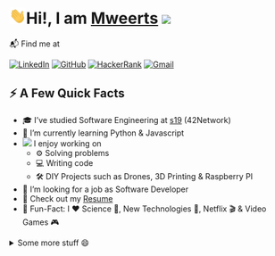 <h1> <img src="https://raw.githubusercontent.com/ABSphreak/ABSphreak/master/gifs/Hi.gif" width="30px">Hi!, I am <a href="https://github.com/mweerts">Mweerts</a> <img src="https://emojis.slackmojis.com/emojis/images/1531849430/4246/blob-sunglasses.gif?1531849430" width="30px"></h1>
</h1>

📬 Find me at
<p>
  <a href="https://www.linkedin.com/in/mweerts"><img src="https://img.shields.io/badge/-LinkedIn-blue?style=flat-square&logo=Linkedin&logoColor=white" alt="LinkedIn"></a>
  <a href="https://github.com/mweerts"><img src="http://img.shields.io/badge/-Github-black?style=flat-square&logo=github" alt="GitHub"></a>
  <a href="https://www.hackerrank.com/mweerts"><img src="https://img.shields.io/badge/-HackerRank-green?style=flat-square&logo=hackerrank&logoColor=black" alt="HackerRank"></a>
  <a href="mailto:weertsmaxime@gmail.com"><img src="https://img.shields.io/badge/-Gmail-d14836?style=flat-square&logo=Gmail&logoColor=white" alt="Gmail"></a>
</p>


## ⚡️ A Few Quick Facts

- 🎓 I’ve studied Software Engineering at <a href="https://www.s19.be/">s19</a> (42Network)
- 🌱 I’m currently learning Python & Javascript
- <img src="https://media.giphy.com/media/WUlplcMpOCEmTGBtBW/giphy.gif" width="30">  I enjoy working on
  - ⚙️ Solving problems
  - 💻 Writing code
  - 🛠 DIY Projects such as Drones, 3D Printing & Raspberry PI
- 👯 I’m looking for a job as Software Developer 
- 📙 Check out my [Resume](https://www.linkedin.com/in/mweerts/)
- 🎉 Fun-Fact: I ❤️ Science 🔬, New Technologies 🚀, Netflix 🎬 & Video Games 🎮

<details>
  <summary>Some more stuff 😄</summary>

### 🖥️ My DevSetup
  <a href="#"><img src="https://img.shields.io/badge/-Windows-grey?style=flat-square&logo=Windows&logoColor=blue"></a>
  <a href="#"><img src="https://img.shields.io/badge/-Linux-grey?style=flat-square&logo=linux&logoColor=white"></a>
  <a href="#"><img src="https://img.shields.io/badge/-macOS-grey?style=flat-square&logo=apple&logoColor=white"></a>
  <a href="#"><img src="https://img.shields.io/badge/-VS%20Code-grey?style=flat-square&logo=visualstudiocode&logoColor=blue"></a>
  <a href="#"><img src="https://img.shields.io/badge/-Terminal-grey?style=flat-square&logo=powershell&logoColor=black"></a>
  <a href="#"><img src="https://img.shields.io/badge/-Vim-grey?style=flat-square&logo=vim&logoColor=white"></a>
  <a href="#"><img src="https://img.shields.io/badge/-Spotify-grey?style=flat-square&logo=spotify&logoColor=green"></a>
  
  <hr>
  
### ⚙️ Tech I'm using
  <img src="https://img.shields.io/badge/C-Proficient-_.svg?logo=c" unselectable="on">
  <a href="#"><img src="https://img.shields.io/badge/Python-Competent-_.svg?logo=Python"></a>
  <a href="#"><img src="https://img.shields.io/badge/JavaScript-Advanced%20Beginner-_.svg?logo=Javascript"></a>
  <a href="#"><img src="https://img.shields.io/badge/Clean%20Code-Adept-_.svg"></a>
</details>
